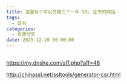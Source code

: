 ```yaml
---
title: 这里有个可以白嫖三个一年 SSL 证书的网站
tags:
  - 证书
categories:
  - 资源分享
date: 2025-12-20 00:00:00
---
```


> 

<!-- more -->

## 

https://my.dnshe.com/aff.php?aff=46

http://chinassl.net/ssltools/generator-csr.html